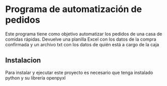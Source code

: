 # Programa de automatización de pedidos
Este programa tiene como objetivo automatizar los pedidos de una casa de comidas rápidas.
Devuelve una planilla Excel con los datos de la compra confirmada y un archivo txt con los datos de quién está a cargo de la caja

## Instalacion
Para instalar y ejecutar este proyecto es necesario que tenga instalado python y su librería openpyxl


